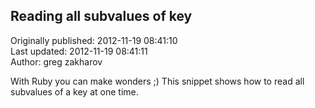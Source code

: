## Reading all subvalues of key  
Originally published: 2012-11-19 08:41:10  
Last updated: 2012-11-19 08:41:11  
Author: greg zakharov  
  
With Ruby you can make wonders ;) This snippet shows how to read all subvalues of a key at one time.
